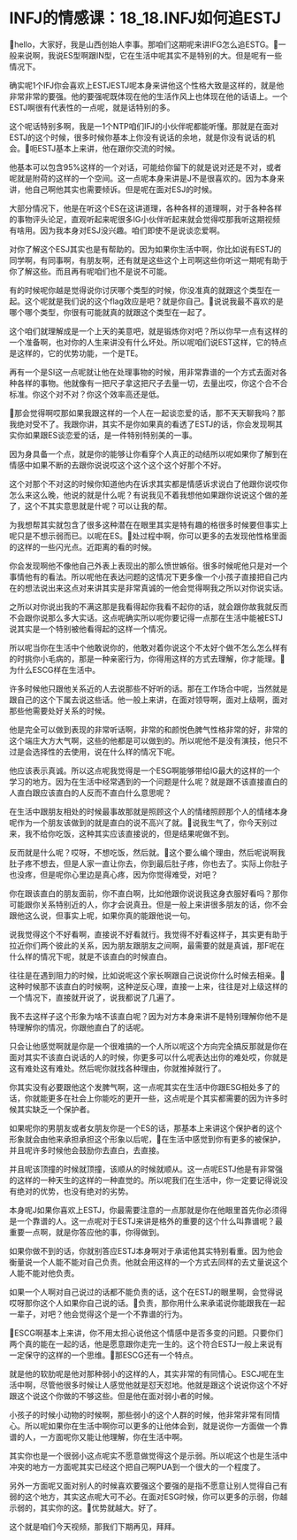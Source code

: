 # INFJ的情感课：18_18.INFJ如何追ESTJ

🎼hello，大家好，我是山西创始人李事。那咱们这期呢来讲IFG怎么追ESTG。🎼一般来说啊，我说ES型啊跟IN型，它在生活中呢其实不是特别的大。但是呢有一些情况下。

确实呢1个IFJ你会喜欢上ESTJESTJ呢本身来讲他这个性格大致是这样的，就是他非常非常的要强。他的要强呢既体现在他的生活作风上也体现在他的话语上。一个ESTJ啊很有代表性的一点呢，就是话特别的多。

这个呢话特别多啊，我是一1个NTP咱们IFJ的小伙伴呢都能听懂。那就是在面对ESTJ的这个时候，很多时候你基本上你没有说话的余地，就是你没有说话的机会。🎼呃ESTJ基本上来讲，他在跟你交流的时候。

他基本可以包含95%这样的一个对话，可能给你留下的就是说对还是不对，或者呢就是附荷的这样的一个空间。这一点呢本身来讲是J不是很喜欢的。因为本身来讲，他自己啊他其实也需要倾诉。但是呢在面对ESJ的时候。

大部分情况下，他是在听这个ES在这讲道理，各种各样的道理啊，对于各种各样的事物评头论足，直观听起来呢很多IG小伙伴听起来就会觉得哎那我听这期视频有啥用。因为我本身对ESJ没兴趣。咱们即使不是说谈恋爱啊。

对你了解这个ESJ其实也是有帮助的。因为如果你生活中啊，你比如说有ESTJ的同学啊，有同事啊，有朋友啊，还有就是这些这个上司啊这些你听这一期呢有助于你了解这些。而且再有呢咱们也不是说不可能。

有的时候呢你越是觉得说你讨厌哪个类型的时候，你没准真的就跟这个类型在一起。这个呢就是我们说的这个flag效应是吧？就是你自己。🎼说说我最不喜欢的是哪个哪个类型，你很有可能就真的就跟这个类型在一起了。

这个咱们就理解成是一个上天的美意吧，就是锻炼你对吧？所以你早一点有这样的一个准备啊，也对你的人生来讲没有什么坏处。所以呢咱们说EST这样，它的特点是这样的，它的优势功能，一个是TE。

再有一个是SI这一点呢就让他在处理事物的时候，用非常靠谱的一个方式去面对各种各样的事物。他就像有一把尺子拿这把尺子去量一切，去量出哎，你这个合不合标准。你这个对不对？你这个效率高还是低。

🎼那会觉得啊哎那如果我跟这样的一个人在一起谈恋爱的话，那不天天聊我吗？那我绝对受不了。我跟你讲，其实不是你如果真的看透了ESTJ的话，你会发现啊其实你如果跟ES谈恋爱的话，是一件特别特别美的一事。

因为身具备一个点，就是你的能够让你看穿个人真正的动结所以呢如果你了解到在情感中如果不断的去跟你说说哎这个这个这个这个好那个不好。

这个对那个不对这的时候你知道他内在诉求其实都是情感诉求说白了他跟你说哎你怎么来这么晚，他说的就是什么呢？有说我见不着我想他如果跟你说说这个做的差了，这个不其实意思就是什呢？可以让我的帮。

为我想帮其实就包含了很多这种潜在在眼里其实是特有趣的格很多时候要但事实上呢只是不想示弱而已。以呢在ES。🎼处过程中啊，你可以更多的去发现他性格里面的这样的一些闪光点。近距离的看的时候。

你会发现啊他不像他自己外表上表现出的那么愤世嫉俗。很多时候呢他只是对一个事情他有的看法。所以呢他在表达问题的这情况下更多像一个小孩子直接把自己内在的想法说出来这点对来讲其实是非常真诚的一他会觉得啊我之所以对你说实话。

之所以对你说出我的不满这那是我看得起你我看不起你的话，就会跟你故我就反而不会跟你说那么多大实话。这点呢确实所以呢你要记得一点那在生活中能被ESTJ说其实是一个特别被他看得起的这样一个情况。

所以呢当你在生活中个他敢说你的，他敢对着你说这个不太好个做不怎么怎么样有的时挑你小毛病的，那是一种亲密行为，你得用这样的方式去理解，你才能理。🎼为什么ESCG样在生活中。

许多时候他只跟他关系近的人去说那些不好听的话。那在工作场合中呢，当然就是跟自己的这个下属去说这些话。他一般上来讲，在面对领导啊，面对上级啊，面对那些他需要处好关系的时候。

他是完全可以做到表现的非常听话啊，非常的和颜悦色脾气性格非常的好，非常的这个端庄大方大气啊，这些的他都是可以做到的。所以呢他不是没有演技，他只不过是会选择性的去使用，说在什么样的情况下呢。

他应该表示真诚。所以这点呢我觉得是一个ESG啊能够带给IG最大的这样的一个学习的地方。因为在生活中经常遇到的一个问题是什么呢？就是跟不该直接直白的人直白跟应该直白的人反而不直白什么意思呢？

在生活中跟朋友相处的时候最事故那就是照顾这个人的情绪照顾那个人的情绪本身呢作为一个朋友该做到的就是直白的说不高兴了就。🎼说我生气了，你今天别过来，我不给你吃饭，这种其实应该直接说的，但是结果呢做不到。

反而就是什么呢？哎呀，不想吃饭，然后就。🎼这个要么编个理由，然后呢说啊我肚子疼不想去，但是人家一直让你去，你到最后肚子疼，你也去了。实际上你肚子也没疼，但是呢你心里边是真心疼，因为你觉得难受，对吧？

你在跟该直白的朋友面前，你不直白啊，比如他跟你说说我这身衣服好看吗？那你可能跟你关系特别近的人，你才会说真丑。但是一般上来讲很多朋友的话，你不会跟他这么说，但事实上呢，如果你真的能跟他说一句。

说我觉得这个不好看啊，直接说不好看就行。我觉得不好看这样子，其实更有助于拉近你们两个彼此的关系，因为朋友跟朋友之间啊，最需要的就是真诚，那F呢在什么样的情况下呢，就是不该直白的时候直白。

往往是在遇到阻力的时候，比如说呢这个家长啊跟自己说说你什么时候去相亲。🎼这种时候那不该直白的时候啊，这种逆反心理，直接一上来，往往是对上级这样的一个情况下，直接就开说了，说我都说了几遍了。

我不去这样子这个形象为啥不该直白呢？因为对方本身来讲不是特别理解你他不是特理解你的情况，你跟他直白了的话呢。

只会让他感觉啊就是你是一个很难搞的一个人所以呢这个方向完全搞反那就是你在面对其实不该直白说话的人的时候，你更多可以什么呢表达出你的难处哎，你就是这有难处这有难处。然后呢你就找各种理由，你就推掉就行了。

你其实没有必要跟他这个发脾气啊，这一点呢其实在生活中你跟ESG相处多了的话，你就能更多在社会上你能吃的更开一些，这点呢是个其实都需要的因为许多时候其实缺乏一个保护者。

如果呢你的男朋友或者女朋友你是一个ES的话，那基本上来讲这个保护者的这个形象就会由他来承担承担这个形象以后呢，🎼在生活中感觉到你有更多的被保护，并且呢许多时候他会鼓励你去直白，去直接。

并且呢该顶撞的时候就顶撞，该顺从的时候就顺从。这一点呢ESTJ他是有非常强的这样的一种天生的这样的一种直觉的。所以呢我们在生活中，你一定要记得说没有绝对的优势，也没有绝对的劣势。

本身呢J如果你喜欢上ESTJ，你最需要注意的一点那就是你在他眼里首先你必须得是一个靠谱的人。这一点呢对于ESTJ来讲是格外的重要的这个什么叫靠谱呢？最重要一点啊，就是你答应他的事，你得做到。

如果你做不到的话，你就别答应ESTJ本身啊对于承诺他其实特别看重。因为他会衡量说一个人能不能对自己负责。他就会用这样的一个方式去同样的去丈量说这个人能不能对他负责。

如果一个人啊对自己说过的话都不能负责的话，这个在ESTJ的眼里啊，会觉得说哎呀那你这个人如果你自己说的话。🎼负责，那你用什么来承诺说你能跟我在一起一辈子，对吧？他会觉得这个是一个不靠谱的行为。

🎼ESCG啊基本上来讲，你不用太担心说他这个情感中是否多变的问题。只要你们两个真的能在一起的话，他是愿意跟你走完一生的。这个符合ESTJ一般上来说有一定保守的这样的一个思维。🎼那ESCG还有一个特点。

就是他的软肋呢是他对那种弱小的这样的人，其实非常的有同情心。ESCJ呢在生活中啊，尽管他很多时候让人感觉他就是怼天怼地。他就是跟这个说说你这个不好跟这个说这个你做的不够这些。但是他在面对弱小者的时候。

小孩子的时候小动物的时候啊，那些弱小的这个人群的时候，他非常非常有同情心。所以呢如果你在生活中啊你可以更多的让他体会到，就是说你一方面做一个靠谱的人，一方面呢你又能让他理解，你在生活中啊。

其实你也是一个很弱小这点呢实不愿意做觉得这个是示弱。所以呢这个也是生活中冲突的地方一方面呢其实已经这个把自己啊PUA到一个很大的一个程度了。

另外一方面呢又面对别人的时候喜欢要强这个要强的是指不愿意让别人觉得自己有弱的这个地方，其实这点呢大可不必。在面对ESG时候，你可以更多的示弱，你越示弱的，其实你的这。🎼优势就越大。好了。

这个就是咱们今天视频，那我们下期再见，拜拜。